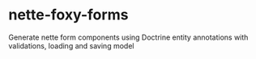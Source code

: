 nette-foxy-forms
================

Generate nette form components using Doctrine entity annotations with validations, loading and saving model
